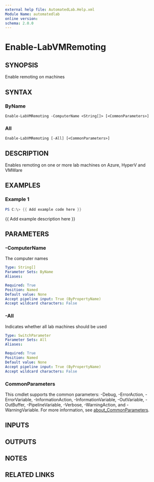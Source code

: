 ```yaml
---
external help file: AutomatedLab.Help.xml
Module Name: automatedlab
online version:
schema: 2.0.0
---
```


# Enable-LabVMRemoting

## SYNOPSIS
Enable remoting on machines

## SYNTAX

### ByName
```
Enable-LabVMRemoting -ComputerName <String[]> [<CommonParameters>]
```

### All
```
Enable-LabVMRemoting [-All] [<CommonParameters>]
```

## DESCRIPTION
Enables remoting on one or more lab machines on Azure, HyperV and VMWare

## EXAMPLES

### Example 1
```powershell
PS C:\> {{ Add example code here }}
```

{{ Add example description here }}

## PARAMETERS

### -ComputerName
The computer names

```yaml
Type: String[]
Parameter Sets: ByName
Aliases:

Required: True
Position: Named
Default value: None
Accept pipeline input: True (ByPropertyName)
Accept wildcard characters: False
```

### -All
Indicates whether all lab machines should be used

```yaml
Type: SwitchParameter
Parameter Sets: All
Aliases:

Required: True
Position: Named
Default value: None
Accept pipeline input: True (ByPropertyName)
Accept wildcard characters: False
```

### CommonParameters
This cmdlet supports the common parameters: -Debug, -ErrorAction, -ErrorVariable, -InformationAction, -InformationVariable, -OutVariable, -OutBuffer, -PipelineVariable, -Verbose, -WarningAction, and -WarningVariable. For more information, see [about_CommonParameters](http://go.microsoft.com/fwlink/?LinkID=113216).

## INPUTS

## OUTPUTS

## NOTES

## RELATED LINKS
